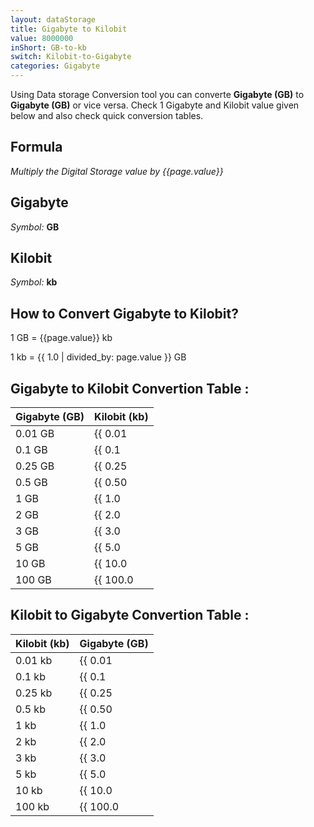 ```yaml
---
layout: dataStorage
title: Gigabyte to Kilobit
value: 8000000
inShort: GB-to-kb
switch: Kilobit-to-Gigabyte
categories: Gigabyte
---
```


Using Data storage Conversion tool you can converte **Gigabyte (GB)** to **Gigabyte (GB)** or vice versa. Check 1 Gigabyte and Kilobit value given below and also check quick conversion tables.

## Formula
*Multiply the Digital Storage value by {{page.value}}*

## Gigabyte
*Symbol:* **GB**

## Kilobit
*Symbol:* **kb**

## How to Convert Gigabyte to Kilobit?

1 GB = {{page.value}} kb

1 kb = {{ 1.0 | divided_by: page.value }} GB


## Gigabyte to Kilobit Convertion Table :

| Gigabyte (GB) | Kilobit (kb) |
| ---- | ---- |
| 0.01 GB | {{ 0.01 | times: page.value }} kb |
| 0.1 GB | {{ 0.1 | times: page.value }} kb |
| 0.25 GB | {{ 0.25 | times: page.value }} kb |
| 0.5 GB | {{ 0.50 | times: page.value }} kb |
| 1 GB | {{ 1.0 | times: page.value }} kb |
| 2 GB | {{ 2.0 | times: page.value }} kb |
| 3 GB | {{ 3.0 | times: page.value }} kb |
| 5 GB | {{ 5.0 | times: page.value }} kb |
| 10 GB | {{ 10.0 | times: page.value }} kb |
| 100 GB | {{ 100.0 | times: page.value }} kb |

## Kilobit to Gigabyte Convertion Table :

| Kilobit (kb) | Gigabyte (GB) |
| ---- | ---- |
| 0.01 kb | {{ 0.01 | divided_by: page.value }} GB |
| 0.1 kb | {{ 0.1 | divided_by: page.value }} GB |
| 0.25 kb | {{ 0.25 | divided_by: page.value }} GB |
| 0.5 kb | {{ 0.50 | divided_by: page.value }} GB |
| 1 kb | {{ 1.0 | divided_by: page.value }} GB |
| 2 kb | {{ 2.0 | divided_by: page.value }} GB |
| 3 kb | {{ 3.0 | divided_by: page.value }} GB |
| 5 kb | {{ 5.0 | divided_by: page.value }} GB |
| 10 kb | {{ 10.0 | divided_by: page.value }} GB |
| 100 kb | {{ 100.0 | divided_by: page.value }} GB |


<script>
document.getElementById('selectInput')[12].selected = true
document.getElementById('selectOutput')[2].selected = true
</script>
